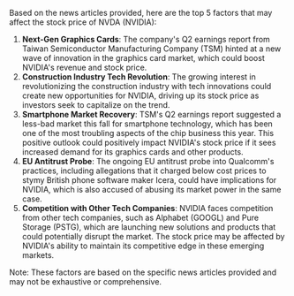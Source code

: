 Based on the news articles provided, here are the top 5 factors that may affect the stock price of NVDA (NVIDIA):

1. **Next-Gen Graphics Cards**: The company's Q2 earnings report from Taiwan Semiconductor Manufacturing Company (TSM) hinted at a new wave of innovation in the graphics card market, which could boost NVIDIA's revenue and stock price.
2. **Construction Industry Tech Revolution**: The growing interest in revolutionizing the construction industry with tech innovations could create new opportunities for NVIDIA, driving up its stock price as investors seek to capitalize on the trend.
3. **Smartphone Market Recovery**: TSM's Q2 earnings report suggested a less-bad market this fall for smartphone technology, which has been one of the most troubling aspects of the chip business this year. This positive outlook could positively impact NVIDIA's stock price if it sees increased demand for its graphics cards and other products.
4. **EU Antitrust Probe**: The ongoing EU antitrust probe into Qualcomm's practices, including allegations that it charged below cost prices to stymy British phone software maker Icera, could have implications for NVIDIA, which is also accused of abusing its market power in the same case.
5. **Competition with Other Tech Companies**: NVIDIA faces competition from other tech companies, such as Alphabet (GOOGL) and Pure Storage (PSTG), which are launching new solutions and products that could potentially disrupt the market. The stock price may be affected by NVIDIA's ability to maintain its competitive edge in these emerging markets.

Note: These factors are based on the specific news articles provided and may not be exhaustive or comprehensive.